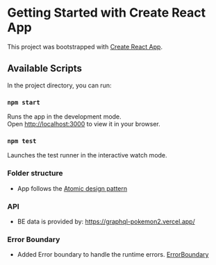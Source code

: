 # Getting Started with Create React App

This project was bootstrapped with [Create React App](https://github.com/facebook/create-react-app).

## Available Scripts

In the project directory, you can run:

### `npm start`

Runs the app in the development mode.\
Open [http://localhost:3000](http://localhost:3000) to view it in your browser.

### `npm test`

Launches the test runner in the interactive watch mode.

### Folder structure

- App follows the [Atomic design pattern](https://atomicdesign.bradfrost.com/)

### API

- BE data is provided by: <https://graphql-pokemon2.vercel.app/>

### Error Boundary

- Added Error boundary to handle the runtime errors. [ErrorBoundary](./src/components/molecules/PokemonErrorBoundary.js)
